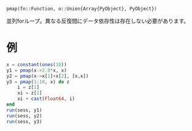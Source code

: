 ```
pmap(fn::Function, o::Union{Array{PyObject}, PyObject})
```

並列forループ。異なる反復間にデータ依存性は存在しない必要があります。

# 例

```julia
x = constant(ones(10))
y1 = pmap(x->2.0*x, x)
y2 = pmap(x->x[1]+x[2], [x,x])
y3 = pmap(1:10, x) do z
    i = z[1]
    xi = z[2]
    xi + cast(Float64, i)
end
run(sess, y1)
run(sess, y2)
run(sess, y3)
```
